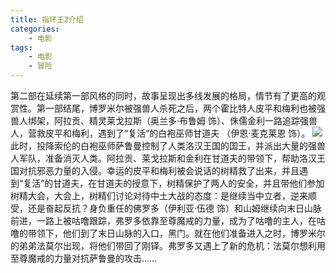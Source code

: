 ```yaml
---
title: 指环王2介绍
categories: 
	- 电影
tags:
	- 电影
	- 冒险
---
```

第二部在延续第一部风格的同时，故事呈现出多线发展的格局，情节有了更高的观赏性。第一部结尾，博罗米尔被强兽人杀死之后，两个霍比特人皮平和梅利也被强兽人绑架，阿拉贡、精灵莱戈拉斯（奥兰多·布鲁姆 饰）、侏儒金利一路追踪强兽人，营救皮平和梅利，遇到了“复活”的白袍巫师甘道夫 （伊恩·麦克莱恩 饰）。
![](https://p1.pstatp.com/origin/fec70001aa3c7ab06d7c.jpg)
此时，投降索伦的白袍巫师萨鲁曼控制了人类洛汉王国的国王，并派出大量的强兽人军队，准备消灭人类。阿拉贡、莱戈拉斯和金利在甘道夫的带领下，帮助洛汉王国对抗邪恶力量的入侵。幸运的皮平和梅利被会说话的树精救了出来，并且遇到“复活”的甘道夫，在甘道夫的授意下，树精保护了两人的安全，并且带他们参加树精大会，大会上，树精们讨论对待中土大战的态度：是继续当中立者，逆来顺受，还是奋起反抗？身负重任的佛罗多（伊利亚·伍德 饰）和山姆继续向末日山脉前进，一路上被咕噜跟踪，弗罗多依靠至尊魔戒的力量，成为了咕噜的主人，在咕噜的带领下，他们到了末日山脉的入口，黑门。就在他们准备进入之时，博罗米尔的弟弟法莫尔出现，将他们带回了刚铎。弗罗多又遇上了新的危机：法莫尔想利用至尊魔戒的力量对抗萨鲁曼的攻击……
